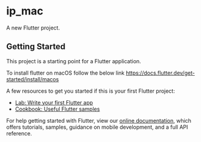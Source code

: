 # ip_mac

A new Flutter project.

## Getting Started

This project is a starting point for a Flutter application.

To install flutter on macOS follow the below link
https://docs.flutter.dev/get-started/install/macos

A few resources to get you started if this is your first Flutter project:

- [Lab: Write your first Flutter app](https://flutter.dev/docs/get-started/codelab)
- [Cookbook: Useful Flutter samples](https://flutter.dev/docs/cookbook)

For help getting started with Flutter, view our
[online documentation](https://flutter.dev/docs), which offers tutorials,
samples, guidance on mobile development, and a full API reference.

